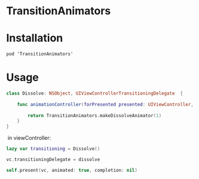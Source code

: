 # TransitionAnimators

# Installation
    pod 'TransitionAnimators'

# Usage
```swift
class Dissolve: NSObject, UIViewControllerTransitioningDelegate  {
    
    func animationController(forPresented presented: UIViewController, presenting: UIViewController, source: UIViewController) -> UIViewControllerAnimatedTransitioning? {
        
        return TransitionAnimators.makeDissolveAnimator(1)
    }
}
```

  in viewController:
 
 ```swift
lazy var transitioning = Dissolve()
 
vc.transitioningDelegate = dissolve

self.present(vc, animated: true, completion: nil)

```
